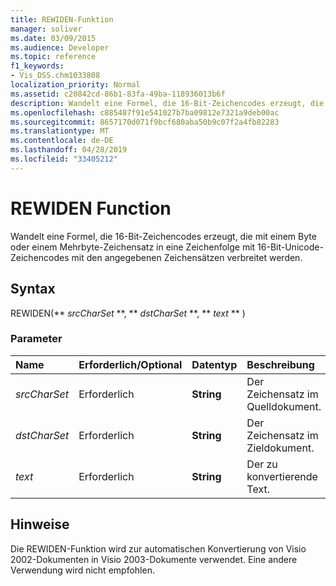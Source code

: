 ```yaml
---
title: REWIDEN-Funktion
manager: soliver
ms.date: 03/09/2015
ms.audience: Developer
ms.topic: reference
f1_keywords:
- Vis_DSS.chm1033808
localization_priority: Normal
ms.assetid: c20842cd-86b1-83fa-49ba-118936013b6f
description: Wandelt eine Formel, die 16-Bit-Zeichencodes erzeugt, die mit einem Byte oder einem Mehrbyte-Zeichensatz in eine Zeichenfolge mit 16-Bit-Unicode-Zeichencodes mit den angegebenen Zeichensätzen verbreitet werden.
ms.openlocfilehash: c885487f91e541027b7ba09812e7321a9deb00ac
ms.sourcegitcommit: 8657170d071f9bcf680aba50b9c07f2a4fb82283
ms.translationtype: MT
ms.contentlocale: de-DE
ms.lasthandoff: 04/28/2019
ms.locfileid: "33405212"
---
```

# <a name="rewiden-function"></a>REWIDEN Function

Wandelt eine Formel, die 16-Bit-Zeichencodes erzeugt, die mit einem Byte oder einem Mehrbyte-Zeichensatz in eine Zeichenfolge mit 16-Bit-Unicode-Zeichencodes mit den angegebenen Zeichensätzen verbreitet werden. 
  
## <a name="syntax"></a>Syntax

REWIDEN(** *srcCharSet* **, ** *dstCharSet* **, ** *text* ** ) 
  
### <a name="parameters"></a>Parameter

|**Name**|**Erforderlich/Optional**|**Datentyp**|**Beschreibung**|
|:-----|:-----|:-----|:-----|
| _srcCharSet_ <br/> |Erforderlich  <br/> |**String** <br/> |Der Zeichensatz im Quelldokument.  <br/> |
| _dstCharSet_ <br/> |Erforderlich  <br/> |**String** <br/> | Der Zeichensatz im Zieldokument.  <br/> |
| _text_ <br/> |Erforderlich  <br/> |**String** <br/> |Der zu konvertierende Text.  <br/> |
   
## <a name="remarks"></a>Hinweise

Die REWIDEN-Funktion wird zur automatischen Konvertierung von Visio 2002-Dokumenten in Visio 2003-Dokumente verwendet. Eine andere Verwendung wird nicht empfohlen.
  

